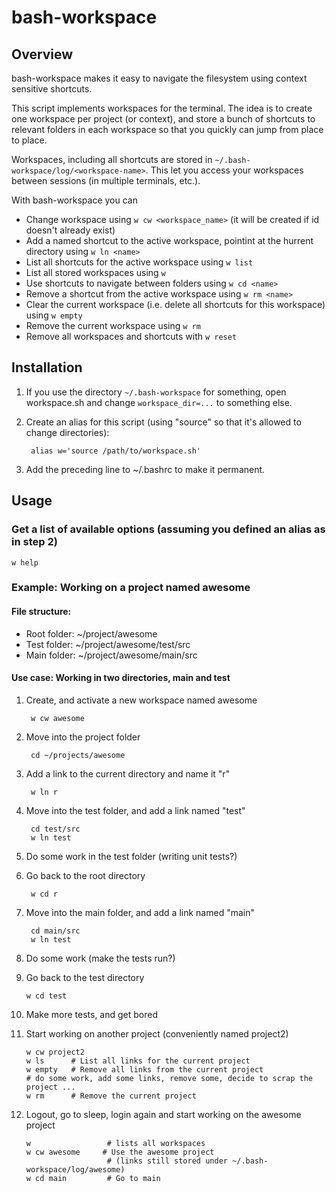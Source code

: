 
bash-workspace
==============

Overview
--------

bash-workspace makes it easy to navigate the filesystem using context sensitive shortcuts.

This script implements workspaces for the terminal. The idea is to create one workspace per 
project (or context), and store a bunch of shortcuts to relevant folders in each workspace so 
that you quickly can jump from place to place.

Workspaces, including all shortcuts are stored in `~/.bash-workspace/log/<workspace-name>`.
This let you access your workspaces between sessions (in multiple terminals, etc.).

With bash-workspace you can

- Change workspace using `w cw <workspace_name>` (it will be created if id doesn't already exist)
- Add a named shortcut to the active workspace, pointint at the hurrent directory using `w ln <name>`
- List all shortcuts for the active workspace using `w list`
- List all stored workspaces using `w`
- Use shortcuts to navigate between folders using `w cd <name>`
- Remove a shortcut from the active workspace using `w rm <name>`
- Clear the current workspace (i.e. delete all shortcuts for this workspace) using `w empty`
- Remove the current workspace using `w rm`
- Remove all workspaces and shortcuts with `w reset`

Installation
------------

1. If you use the directory `~/.bash-workspace` for something, open workspace.sh and 
   change `workspace_dir=...` to something else.

2. Create an alias for this script (using "source" so that it's allowed to change directories):

        alias w='source /path/to/workspace.sh'

3. Add the preceding line to ~/.bashrc to make it permanent.

Usage
-----

### Get a list of available options (assuming you defined an alias as in step 2)

    w help

### Example: Working on a project named awesome

#### File structure:

- Root folder: ~/project/awesome
- Test folder: ~/project/awesome/test/src
- Main folder: ~/project/awesome/main/src

#### Use case: Working in two directories, main and test

1. Create, and activate a new workspace named awesome

        w cw awesome

2. Move into the project folder

        cd ~/projects/awesome

3. Add a link to the current directory and name it "r"

        w ln r 

4. Move into the test folder, and add a link named "test"

        cd test/src
        w ln test

5. Do some work in the test folder (writing unit tests?)

6. Go back to the root directory

        w cd r        

7. Move into the main folder, and add a link named "main"

        cd main/src
        w ln test

9. Do some work (make the tests run?)

10. Go back to the test directory

        w cd test

11. Make more tests, and get bored

12. Start working on another project (conveniently named project2)

        w cw project2
        w ls      # List all links for the current project
        w empty   # Remove all links from the current project
        # do some work, add some links, remove some, decide to scrap the project ...
        w rm      # Remove the current project

10. Logout, go to sleep, login again and start working on the awesome project

        w                 # lists all workspaces
        w cw awesome     # Use the awesome project 
                          # (links still stored under ~/.bash-workspace/log/awesome)
        w cd main         # Go to main
